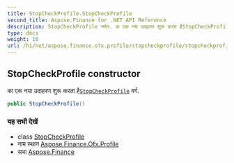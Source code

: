 ```yaml
---
title: StopCheckProfile.StopCheckProfile
second_title: Aspose.Finance for .NET API Reference
description: StopCheckProfile नर्मत. क एक नय उदहरण शुरू करत हैStopCheckProfile वर्ग.
type: docs
weight: 10
url: /hi/net/aspose.finance.ofx.profile/stopcheckprofile/stopcheckprofile/
---
```

## StopCheckProfile constructor

का एक नया उदाहरण शुरू करता है[`StopCheckProfile`](../) वर्ग.

```csharp
public StopCheckProfile()
```

### यह सभी देखें

* class [StopCheckProfile](../)
* नाम स्थान [Aspose.Finance.Ofx.Profile](../../stopcheckprofile/)
* सभा [Aspose.Finance](../../../)


